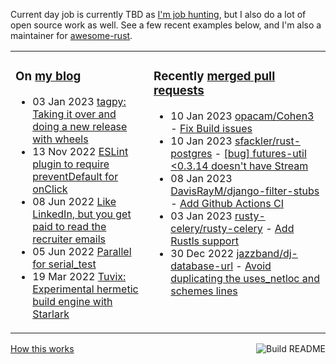 Current day job is currently TBD as [I'm job hunting](https://tevps.net/cv/), but I also do a lot of open source work as well. See a few recent examples below, and I'm also a maintainer for [awesome-rust](https://github.com/rust-unofficial/awesome-rust).

<table><tr><td valign="top">

### On [my blog](https://tevps.net/blog)
<!-- blog starts -->
* 03 Jan 2023 [tagpy: Taking it over and doing a new release with wheels](https://tevps.net/blog/2023/01/03/tagpy)
* 13 Nov 2022 [ESLint plugin to require preventDefault for onClick](https://tevps.net/blog/2022/11/13/require-preventdefault-for-onclick)
* 08 Jun 2022 [Like LinkedIn, but you get paid to read the recruiter emails](https://tevps.net/blog/2022/06/08/linkedin-with-payment)
* 05 Jun 2022 [Parallel for serial_test](https://tevps.net/blog/2022/06/05/parallel-serial-test)
* 19 Mar 2022 [Tuvix: Experimental hermetic build engine with Starlark](https://tevps.net/blog/2022/03/19/tuvix)
<!-- blog ends -->

</td><td valign="top">

### Recently [merged pull requests](https://github.com/search?o=desc&q=is%3Apr+author%3Apalfrey+-user%3Apalfrey+is%3Amerged+is%3Apublic&s=created&type=Issues)

<!-- prs starts -->
* 10 Jan 2023 [opacam/Cohen3](https://github.com/opacam/Cohen3) - [Fix Build issues](https://github.com/opacam/Cohen3/pull/58)
* 10 Jan 2023 [sfackler/rust-postgres](https://github.com/sfackler/rust-postgres) - [[bug] futures-util <0.3.14 doesn't have Stream](https://github.com/sfackler/rust-postgres/pull/982)
* 08 Jan 2023 [DavisRayM/django-filter-stubs](https://github.com/DavisRayM/django-filter-stubs) - [Add Github Actions CI](https://github.com/DavisRayM/django-filter-stubs/pull/14)
* 03 Jan 2023 [rusty-celery/rusty-celery](https://github.com/rusty-celery/rusty-celery) - [Add Rustls support](https://github.com/rusty-celery/rusty-celery/pull/292)
* 30 Dec 2022 [jazzband/dj-database-url](https://github.com/jazzband/dj-database-url) - [Avoid duplicating the uses_netloc and schemes lines](https://github.com/jazzband/dj-database-url/pull/201)
<!-- prs ends -->

</td></tr></table>

<a href="https://github.com/palfrey/palfrey/actions"><img src="https://github.com/palfrey/palfrey/workflows/Build%20README/badge.svg?branch=main" align="right" alt="Build README"></a> <a href="https://tevps.net/blog/2020/7/11/customising-github-profile-pages/">How this works</a>
